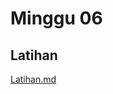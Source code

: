 # Minggu 06

## Latihan
[Latihan.md](https://github.com/AlfianZhanitra/tekn-cloud-computing/blob/main/minggu-06/Latihan.md)